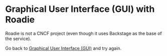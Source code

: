 # Graphical User Interface (GUI) with Roadie

Roadie is not a CNCF project (even though it uses Backstage as the base of the service).

Go back to [Graphical User Interface (GUI)](README.md) and try again.
